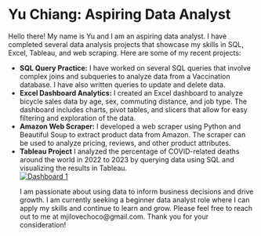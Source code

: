 <h1>Yu Chiang: Aspiring Data Analyst</h1>
<p>Hello there! My name is Yu and I am an aspiring data analyst. I have completed several data analysis projects that showcase my skills in SQL, Excel, Tableau, and web scraping. Here are some of my recent projects:</p>
<ul>
  <li><strong>SQL Query Practice:</strong> I have worked on several SQL queries that involve complex joins and subqueries to analyze data from a Vaccination database. I have also written queries to update and delete data.</li>
  <li><strong>Excel Dashboard Analytics:</strong> I created an Excel dashboard to analyze bicycle sales data by age, sex, commuting distance, and job type. The dashboard includes charts, pivot tables, and slicers that allow for easy filtering and exploration of the data.</li>
   <li><strong>Amazon Web Scraper:</strong> I developed a web scraper using Python and Beautiful Soup to extract product data from Amazon. The scraper can be used to analyze pricing, reviews, and other product attributes.</li>
  <li><strong>Tableau Project</strong> I analyzed the percentage of COVID-related deaths around the world in 2022 to 2023 by querying data using SQL and visualizing the results in Tableau.</li>
  
<div class='tableauPlaceholder' id='viz1681050105401' style='position: relative'><noscript><a href='#'><img alt='Dashboard 1 ' src='https:&#47;&#47;public.tableau.com&#47;static&#47;images&#47;Co&#47;CovidInfectedDashboard_16809743367110&#47;Dashboard1&#47;1_rss.png' style='border: none' /></a></noscript><object class='tableauViz'  style='display:none;'><param name='host_url' value='https%3A%2F%2Fpublic.tableau.com%2F' /> <param name='embed_code_version' value='3' /> <param name='site_root' value='' /><param name='name' value='CovidInfectedDashboard_16809743367110&#47;Dashboard1' /><param name='tabs' value='no' /><param name='toolbar' value='yes' /><param name='static_image' value='https:&#47;&#47;public.tableau.com&#47;static&#47;images&#47;Co&#47;CovidInfectedDashboard_16809743367110&#47;Dashboard1&#47;1.png' /> <param name='animate_transition' value='yes' /><param name='display_static_image' value='yes' /><param name='display_spinner' value='yes' /><param name='display_overlay' value='yes' /><param name='display_count' value='yes' /><param name='language' value='en-US' /></object></div>               

  <p>I am passionate about using data to inform business decisions and drive growth. I am currently seeking a beginner data analyst role where I can apply my skills and continue to learn and grow. Please feel free to reach out to me at mjilovechoco@gmail.com. Thank you for your consideration!</p>
